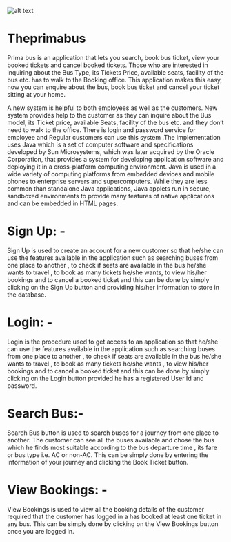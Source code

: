 
![alt text](https://drive.google.com/open?id=1NlnKXotRysUXi4BCMfOtGG2uhZ1bf6L6) 
# Theprimabus

Prima bus is an application that lets you search, book bus ticket, view your booked tickets and cancel booked tickets. Those who are interested in inquiring about the Bus Type, its Tickets Price, available seats, facility of the bus etc. has to walk to the Booking office. This application makes this easy, now you can enquire about the bus, book bus ticket and cancel your ticket sitting at your home.

A new system is helpful to both employees as well as the customers. New system provides help to the customer as they can inquire about the Bus model, its Ticket price, available Seats, facility of the bus etc. and they don’t need to walk to the office. There is login and password service for employee and Regular customers can use this system .The implementation uses Java which is a set of computer software and specifications developed by Sun Microsystems, which was later acquired by the Oracle Corporation, that provides a system for developing application software and deploying it in a cross-platform computing environment. Java is used in a wide variety of computing platforms from embedded devices and mobile phones to enterprise servers and supercomputers. While they are less common than standalone Java applications, Java applets run in secure, sandboxed environments to provide many features of native applications and can be embedded in HTML pages.

# Sign Up: -
Sign Up  is  used to create an account for  a new  customer  so that he/she can  use the features available in the application such as searching buses from one place to another , to check if seats are available in the bus he/she wants to travel , to book as many tickets he/she wants, to view his/her bookings and to cancel a booked ticket and this can be done by simply clicking on the Sign Up button and providing his/her information to store in the database. 

# Login: -  
Login is the procedure used to get access to an application so that he/she can  use the features available in the application such as searching buses from one place to another , to check if seats are available in the bus he/she wants to travel , to book as many tickets he/she wants , to view his/her bookings and to cancel a booked ticket and this can be done by simply clicking on the Login button provided he has a registered User Id and password.

# Search Bus:-
Search Bus button is used to search buses for a journey from one place to another. The customer can see all the buses available and chose the bus which he finds most suitable according to the bus departure time , its fare or bus type i.e.  AC or non-AC. This can be simply done by entering the information of your journey and clicking the Book Ticket button.

# View Bookings: -
View Bookings is used to view all the booking details of the customer required that the customer has logged in a has booked at least one ticket in any bus. This can be simply done by clicking on the View Bookings button once you are logged in.
